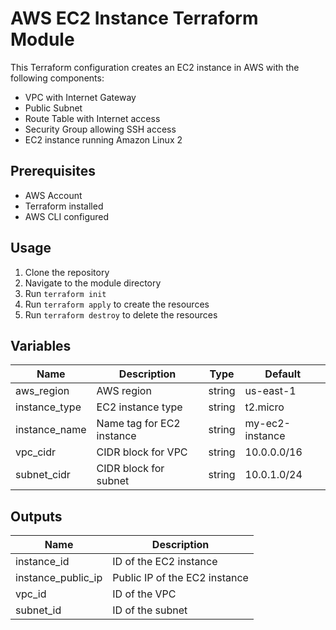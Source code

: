 # AWS EC2 Instance Terraform Module

This Terraform configuration creates an EC2 instance in AWS with the following components:
- VPC with Internet Gateway
- Public Subnet
- Route Table with Internet access
- Security Group allowing SSH access
- EC2 instance running Amazon Linux 2

## Prerequisites
- AWS Account
- Terraform installed
- AWS CLI configured

## Usage
1. Clone the repository
2. Navigate to the module directory
3. Run `terraform init`
4. Run `terraform apply` to create the resources
5. Run `terraform destroy` to delete the resources


## Variables
| Name | Description | Type | Default |
|------|-------------|------|---------|
| aws_region | AWS region | string | us-east-1 |
| instance_type | EC2 instance type | string | t2.micro |
| instance_name | Name tag for EC2 instance | string | my-ec2-instance |
| vpc_cidr | CIDR block for VPC | string | 10.0.0.0/16 |
| subnet_cidr | CIDR block for subnet | string | 10.0.1.0/24 |

## Outputs
| Name | Description |
|------|-------------|
| instance_id | ID of the EC2 instance |
| instance_public_ip | Public IP of the EC2 instance |
| vpc_id | ID of the VPC |
| subnet_id | ID of the subnet |